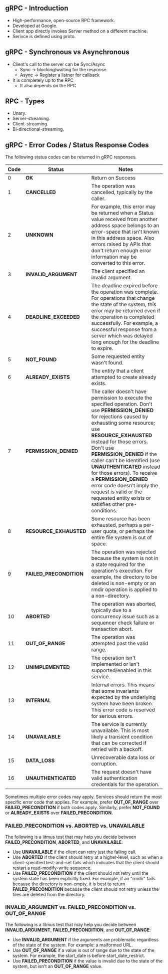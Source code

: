 ## gRPC - Introduction

 * High-performance, open-source RPC framework.
 * Developed at Google.
 * Client app directly invokes Server method on a different machine.
 * Serivce is defined using proto.

## gRPC - Synchronous vs Asynchronous

 * Client's call to the server can be Sync/Async
    *  Sync → blocking/waiting for the response.
    *  Async → Register a listner for callback
 * It is completely up to the RPC
    * It also depends on the RPC

## RPC - Types

 * Unary.
 * Server-streaming.
 * Client-streaming.
 * Bi-directional-streaming.

## gRPC - Error Codes / Status Response Codes

The following status codes can be returned in gRPC responses. 

| Code     | Status        | Notes                    |
| ---------| ------------- | ------------------------ |
|    0     |   __OK__	         | Return on Success        |
|    1     | __CANCELLED__	   | The operation was cancelled, typically by the caller.
|    2	  | __UNKNOWN__	      | For example, this error may be returned when a Status value received from another address space belongs to an error-space that isn't known in this address space. Also errors raised by APIs that don't return enough error information may be converted to this error.|
| 3	     | __INVALID_ARGUMENT__	| The client specified an invalid argument.|
| 4	     | __DEADLINE_EXCEEDED__ |	The deadline expired before the operation was complete. For operations that change the state of the system, this error may be returned even if the operation is completed successfully. For example, a successful response from a server which was delayed long enough for the deadline to expire.|
| 5	| __NOT_FOUND__	 | Some requested entity wasn't found.
| 6	| __ALREADY_EXISTS__	| The entity that a client attempted to create already exists.
| 7	| __PERMISSION_DENIED__	| The caller doesn't have permission to execute the specified operation. Don't use __PERMISSION_DENIED__ for rejections caused by exhausting some resource; use __RESOURCE_EXHAUSTED__ instead for those errors. Don't use __PERMISSION_DENIED__ if the caller can't be identified (use __UNAUTHENTICATED__ instead for those errors). To receive a __PERMISSION_DENIED__ error code doesn't imply the request is valid or the requested entity exists or satisfies other pre-conditions.|
| 8	| __RESOURCE_EXHAUSTED__	| Some resource has been exhausted, perhaps a per-user quota, or perhaps the entire file system is out of space.|
| 9	| __FAILED_PRECONDITION__ |	The operation was rejected because the system is not in a state required for the operation's execution. For example, the directory to be deleted is non-empty or an rmdir operation is applied to a non-directory.|
| 10	| __ABORTED__	| The operation was aborted, typically due to a concurrency issue such as a sequencer check failure or transaction abort.|
| 11	| __OUT_OF_RANGE__	| The operation was attempted past the valid range.|
| 12	| __UNIMPLEMENTED__ |	The operation isn't implemented or isn't supported/enabled in this service.|
| 13	| __INTERNAL__ |	Internal errors. This means that some invariants expected by the underlying system have been broken. This error code is reserved for serious errors.|
| 14	| __UNAVAILABLE__ |	The service is currently unavailable. This is most likely a transient condition that can be corrected if retried with a backoff.|
| 15	| __DATA_LOSS__	| Unrecoverable data loss or corruption.|
| 16	| __UNAUTHENTICATED__ |	The request doesn't have valid authentication credentials for the operation.|

Sometimes multiple error codes may apply. Services should return the most specific error code that applies. For example, prefer __OUT_OF_RANGE__ over __FAILED_PRECONDITION__ if both codes apply. Similarly, prefer __NOT_FOUND__ or __ALREADY_EXISTS__ over __FAILED_PRECONDITION__.

### FAILED_PRECONDITION vs. ABORTED vs. UNAVAILABLE

The following is a litmus test that may help you decide between __FAILED_PRECONDITION__, __ABORTED__, and __UNAVAILABLE__:

 * Use __UNAVAILABLE__ if the client can retry just the failing call.
 * Use __ABORTED__ if the client should retry at a higher-level, such as when a client-specified test-and-set fails which indicates that the client should restart a read-modify-write sequence.
 * Use __FAILED_PRECONDITION__ if the client should not retry until the system state has been explicitly fixed. For example, if an "rmdir" fails because the directory is non-empty, it is best to return __FAILED_PRECONDITION__ because the client should not retry unless the files are deleted from the directory.

### INVALID_ARGUMENT vs. FAILED_PRECONDITION vs. OUT_OF_RANGE

The following is a litmus test that may help you decide between __INVALID_ARGUMENT__, __FAILED_PRECONDITION__, and __OUT_OF_RANGE__:

 * Use __INVALID_ARGUMENT__ if the arguments are problematic regardless of the state of the system. For example: a malformed URL.
 * Use __OUT_OF_RANGE__ if a value is out of range due to the state of the system. For example, the start_date is before start_date_restrict.
 * Use __FAILED_PRECONDITION__ if the value is invalid due to the state of the system, but isn't an __OUT_OF_RANGE__ value.

